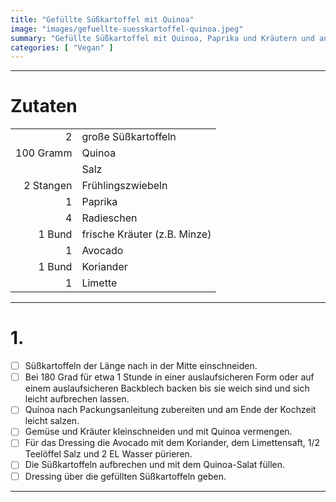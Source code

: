 ```yaml
---
title: "Gefüllte Süßkartoffel mit Quinoa"
image: "images/gefuellte-suesskartoffel-quinoa.jpeg"
summary: "Gefüllte Süßkartoffel mit Quinoa, Paprika und Kräutern und angerichtet mit einem Avocado-Limetten-Koriander-Dressing"
categories: [ "Vegan" ]
---
```


---

# Zutaten

|           |                              |
|----------:|:-----------------------------|
|         2 | große Süßkartoffeln          |
| 100 Gramm | Quinoa                       |
|           | Salz                         |
| 2 Stangen | Frühlingszwiebeln            |
|         1 | Paprika                      |
|         4 | Radieschen                   |
|    1 Bund | frische Kräuter (z.B. Minze) |
|         1 | Avocado                      |
|    1 Bund | Koriander                    |
|         1 | Limette                      |

---

# 1.

- [ ] Süßkartoffeln der Länge nach in der Mitte einschneiden.
- [ ] Bei 180 Grad für etwa 1 Stunde in einer auslaufsicheren Form oder auf einem auslaufsicheren Backblech backen bis
  sie weich sind und sich leicht aufbrechen lassen.
- [ ] Quinoa nach Packungsanleitung zubereiten und am Ende der Kochzeit leicht salzen.
- [ ] Gemüse und Kräuter kleinschneiden und mit Quinoa vermengen.
- [ ] Für das Dressing die Avocado mit dem Koriander, dem Limettensaft, 1/2 Teelöffel Salz und 2 EL Wasser pürieren.
- [ ] Die Süßkartoffeln aufbrechen und mit dem Quinoa-Salat füllen.
- [ ] Dressing über die gefüllten Süßkartoffeln geben.

---

